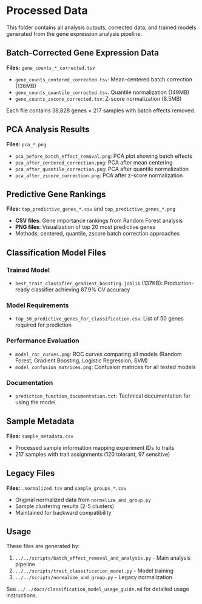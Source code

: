 # Processed Data

This folder contains all analysis outputs, corrected data, and trained models generated from the gene expression analysis pipeline.

## Batch-Corrected Gene Expression Data

**Files:** `gene_counts_*_corrected.tsv`
- `gene_counts_centered_corrected.tsv`: Mean-centered batch correction (136MB)
- `gene_counts_quantile_corrected.tsv`: Quantile normalization (149MB)  
- `gene_counts_zscore_corrected.tsv`: Z-score normalization (8.5MB)

Each file contains 38,828 genes × 217 samples with batch effects removed.

## PCA Analysis Results

**Files:** `pca_*.png`
- `pca_before_batch_effect_removal.png`: PCA plot showing batch effects
- `pca_after_centered_correction.png`: PCA after mean centering
- `pca_after_quantile_correction.png`: PCA after quantile normalization
- `pca_after_zscore_correction.png`: PCA after z-score normalization

## Predictive Gene Rankings

**Files:** `top_predictive_genes_*.csv` and `top_predictive_genes_*.png`
- **CSV files**: Gene importance rankings from Random Forest analysis
- **PNG files**: Visualization of top 20 most predictive genes
- Methods: centered, quantile, zscore batch correction approaches

## Classification Model Files

### Trained Model
- `best_trait_classifier_gradient_boosting.joblib` (137KB): Production-ready classifier achieving 87.9% CV accuracy

### Model Requirements  
- `top_50_predictive_genes_for_classification.csv`: List of 50 genes required for prediction

### Performance Evaluation
- `model_roc_curves.png`: ROC curves comparing all models (Random Forest, Gradient Boosting, Logistic Regression, SVM)
- `model_confusion_matrices.png`: Confusion matrices for all tested models

### Documentation
- `prediction_function_documentation.txt`: Technical documentation for using the model

## Sample Metadata

**Files:** `sample_metadata.csv`
- Processed sample information mapping experiment IDs to traits
- 217 samples with trait assignments (120 tolerant, 97 sensitive)

## Legacy Files

**Files:** `.normalized.tsv` and `sample_groups_*.csv`
- Original normalized data from `normalize_and_group.py` 
- Sample clustering results (2-5 clusters)
- Maintained for backward compatibility

## Usage

These files are generated by:
1. `../../scripts/batch_effect_removal_and_analysis.py` - Main analysis pipeline
2. `../../scripts/trait_classification_model.py` - Model training
3. `../../scripts/normalize_and_group.py` - Legacy normalization

See `../../docs/classification_model_usage_guide.md` for detailed usage instructions.